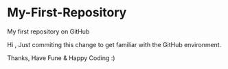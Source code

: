 # My-First-Repository
My first repository on GitHub


Hi ,
 Just commiting this change to get familiar with the GitHub environment.
 
 Thanks,
 Have Fune & Happy Coding :)
 
